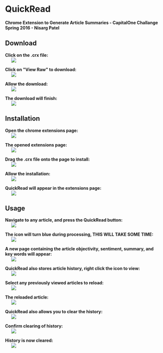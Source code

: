 # QuickRead
**Chrome Extension to Generate Article Summaries - CapitalOne Challange Spring 2016 - Nisarg Patel**

## Download

**Click on the .crx file:**
<br>
<img src="https://github.com/nisargnp/QuickRead/blob/master/Screenshots/select_download.png" hspace="20">
<br>

**Click on "View Raw" to download:**
<br>
<img src="https://github.com/nisargnp/QuickRead/blob/master/Screenshots/raw_download.png" hspace="20">
<br>

**Allow the download:**
<br>
<img src="https://github.com/nisargnp/QuickRead/blob/master/Screenshots/confirm_download.png" hspace="20">
<br>

**The download will finish:**
<br>
<img src="https://github.com/nisargnp/QuickRead/blob/master/Screenshots/completed_download.png" hspace="20">
<br>

## Installation

**Open the chrome extensions page:**
<br>
<img src="https://github.com/nisargnp/QuickRead/blob/master/Screenshots/opening_extensions.png" hspace="20">
<br>

**The opened extensions page:**
<br>
<img src="https://github.com/nisargnp/QuickRead/blob/master/Screenshots/opened_extensions.png" hspace="20">
<br>

**Drag the .crx file onto the page to install:**
<br>
<img src="https://github.com/nisargnp/QuickRead/blob/master/Screenshots/install_quickread.png" hspace="20">
<br>

**Allow the installation:**
<br>
<img src="https://github.com/nisargnp/QuickRead/blob/master/Screenshots/confirm_install.png" hspace="20">
<br>

**QuickRead will appear in the extensions page:**
<br>
<img src="https://github.com/nisargnp/QuickRead/blob/master/Screenshots/finished_install.png" hspace="20">
<br>

## Usage

**Navigate to any article, and press the QuickRead button:**
<br>
<img src="https://github.com/nisargnp/QuickRead/blob/master/Screenshots/article_before_processing.png" hspace="20">
<br>

**The icon will turn blue during processing, THIS WILL TAKE SOME TIME:**
<br>
<img src="https://github.com/nisargnp/QuickRead/blob/master/Screenshots/article_after_processing.png" hspace="20">
<br>

**A new page containing the article objectivity, sentiment, summary, and key words will appear:**
<br>
<img src="https://github.com/nisargnp/QuickRead/blob/master/Screenshots/article_summary_1.png" hspace="20">
<br>

**QuickRead also stores article history, right click the icon to view:**
<br>
<img src="https://github.com/nisargnp/QuickRead/blob/master/Screenshots/opening_history.png" hspace="20">
<br>

**Select any previously viewed articles to reload:**
<br>
<img src="https://github.com/nisargnp/QuickRead/blob/master/Screenshots/history_select.png" hspace="20">
<br>

**The reloaded article:**
<br>
<img src="https://github.com/nisargnp/QuickRead/blob/master/Screenshots/history_summary.png" hspace="20">
<br>

**QuickRead also allows you to clear the history:**
<br>
<img src="https://github.com/nisargnp/QuickRead/blob/master/Screenshots/history_clear.png" hspace="20">
<br>

**Confirm clearing of history:**
<br>
<img src="https://github.com/nisargnp/QuickRead/blob/master/Screenshots/confirm_clear.png" hspace="20">
<br>

**History is now cleared:**
<br>
<img src="https://github.com/nisargnp/QuickRead/blob/master/Screenshots/history_cleared.png" hspace="20">
<br>

